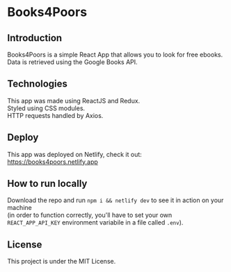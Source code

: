 # Books4Poors

## Introduction
Books4Poors is a simple React App that allows you to look for free ebooks. Data is retrieved using the Google Books API.

## Technologies
This app was made using ReactJS and Redux.</br>
Styled using CSS modules.</br>
HTTP requests handled by Axios.

## Deploy
This app was deployed on Netlify, check it out: https://books4poors.netlify.app

## How to run locally
Download the repo and run <code>npm i && netlify dev</code> to see it in action on your machine <br>(in order to function correctly, you'll have to set your own <code>REACT_APP_API_KEY</code> environment variabile in a file called <code>.env</code>).


## License
This project is under the MIT License.
